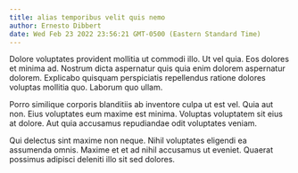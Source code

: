 ```yaml
---
title: alias temporibus velit quis nemo
author: Ernesto Dibbert
date: Wed Feb 23 2022 23:56:21 GMT-0500 (Eastern Standard Time)
---
```

Dolore voluptates provident mollitia ut commodi illo. Ut vel quia. Eos dolores et minima ad. Nostrum dicta aspernatur quis quia enim dolorem aspernatur dolorem. Explicabo quisquam perspiciatis repellendus ratione dolores voluptas mollitia quo. Laborum quo ullam.

 Porro similique corporis blanditiis ab inventore culpa ut est vel. Quia aut non. Eius voluptates eum maxime est minima. Voluptas voluptatem sit eius at dolore. Aut quia accusamus repudiandae odit voluptates veniam.

 Qui delectus sint maxime non neque. Nihil voluptates eligendi ea assumenda omnis. Maxime et et ad nihil accusamus ut eveniet. Quaerat possimus adipisci deleniti illo sit sed dolores.